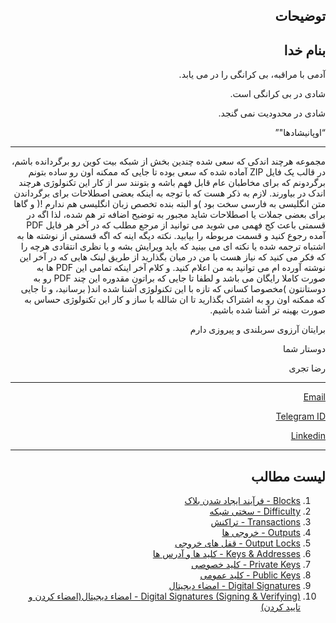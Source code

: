<div dir="rtl">
    <h2>توضیحات</h2>
    <h2>بنام خدا</h2>
    <p>آدمی با مراقبه، بی کرانگی را در می یابد.</p>
    <p>شادی در بی کرانگی است.</p>
    <p>شادی در محدودیت نمی گنجد.</p>
    <q>اوپانیشادها"</q>
    <hr>
    <p>
        مجموعه هرچند اندکی که سعی شده چندین بخش از شبکه بیت کوین رو برگردانده باشم، در قالب یک فایل ZIP آماده شده که سعی بوده تا جایی که ممکنه اون رو ساده بتونم برگردونم که برای مخاطبان عام قابل فهم باشه و بتونند سر از کار این تکنولوژی هرچند اندک در بیاورند.
        لازم به ذکر هست که با توجه به اینکه بعضی اصطلاحات برای برگرداندن متن انگلیسی به فارسی سخت بود )و البته بنده تخصص زبان انگلیسی هم ندارم !( و گاها برای بعضی جملات یا اصطلاحات شاید مجبور به توضیح اضافه تر هم شده، لذا اگه در قسمتی باعث کج فهمی می
        شوید می توانید از مرجع مطلب که در آخر هر فایل PDF آمده رجوع کنید و قسمت مربوطه را بیابید. نکته دیگه اینه که اگه قسمتی از نوشته ها به اشتباه ترجمه شده یا نکته ای می بینید که باید ویرایش بشه و یا نظری انتقادی هرچه را که فکر می کنید که نیاز هست با
        من در میان بگذارید از طریق لینک هایی که در آخر این نوشته آورده ام می توانید به من اعلام کنید. و کلام آخر اینکه تمامی این PDF ها به صورت کاملا رایگان می باشد و لطفا تا جایی که براتون مقدوره این چند PDF رو به دوستانتون )مخصوصا کسانی که تازه با این
        تکنولوژی آشنا شده اند( برسانید، و تا جایی که ممکنه اون رو به اشتراک بگذارید تا ان شالله با ساز و کار این تکنولوژی حساس به صورت بهینه تر آشنا شده باشیم.
    </p>

<p>برایتان آرزوی سربلندی و پیروزی دارم</p>
    <p>دوستار شما</p>
    <p>رضا تجری</p>
    <hr>
    <p><a href="mailto:reza.tajari70@gmail.com">Email</a></p>
    <p><a href="https://telegram.me/gateofmoney">Telegram ID</a></p>
    <p><a href="http://https//www.linkedin.com/in/reza-tajari-971818151/">Linkedin</a></p>
    <hr>
    <h2>لیست مطالب</h2>
    <ol>
        <li><a href="https://github.com/rezatajari/learnmeabitcoin/blob/master/1.%20Blocks">Blocks - فرآیند ایجاد شدن بلاک</a></li>
        <li><a href="https://github.com/rezatajari/learnmeabitcoin/blob/master/2.%20Difficulty">Difficulty - سختی شبکه</a></li>
        <li><a href="https://github.com/rezatajari/learnmeabitcoin/blob/master/3.%20Transactions">Transactions - تراکنش</a></li>
        <li><a href="https://github.com/rezatajari/learnmeabitcoin/blob/master/4.%20Outputs">Outputs - خروجی ها</a></li>
        <li><a href="https://github.com/rezatajari/learnmeabitcoin/blob/master/5.%20Output%20Locks">Output Locks - قفل های خروجی</a></li>
        <li><a href="https://github.com/rezatajari/learnmeabitcoin/blob/master/6.%20Keys%20%26%20Addresses">Keys & Addresses - کلید ها و آدرس ها</a></li>
        <li><a href="https://github.com/rezatajari/learnmeabitcoin/blob/master/7.%20Private%20Keys">Private Keys - کلید خصوصی</a></li>
        <li><a href="https://github.com/rezatajari/learnmeabitcoin/blob/master/8.%20Public%20Keys">Public Keys - کلید عمومی</a></li>
        <li><a href="https://github.com/rezatajari/learnmeabitcoin/blob/master/9.%20Digital%20Signatures">Digital Signatures - امضاء دیجیتال</a></li>
        <li><a href="https://github.com/rezatajari/learnmeabitcoin/blob/master/10.%20Digital%20Signatures%20(Signing%20%26%20Verifying)">Digital Signatures (Signing & Verifying) - امضاء دیجیتال(امضاء کردن و تایید کردن)</a></li>
    </ol>
</div>
